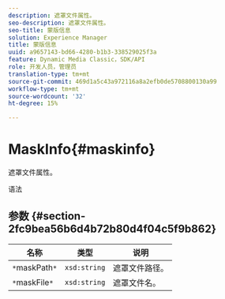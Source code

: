 ```yaml
---
description: 遮罩文件属性。
seo-description: 遮罩文件属性。
seo-title: 蒙版信息
solution: Experience Manager
title: 蒙版信息
uuid: a9657143-bd66-4280-b1b3-338529025f3a
feature: Dynamic Media Classic，SDK/API
role: 开发人员，管理员
translation-type: tm+mt
source-git-commit: 469d1a5c43a972116a8a2efb0de5708800130a99
workflow-type: tm+mt
source-wordcount: '32'
ht-degree: 15%

---
```



# MaskInfo{#maskinfo}

遮罩文件属性。

语法

## 参数 {#section-2fc9bea56b6d4b72b80d4f04c5f9b862}

| 名称 | 类型 | 说明 |
|---|---|---|
| `*`maskPath`*` | `xsd:string` | 遮罩文件路径。 |
| `*`maskFile`*` | `xsd:string` | 遮罩文件名。 |

